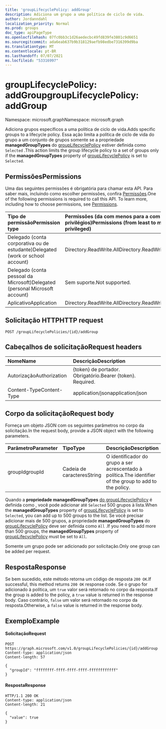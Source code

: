 ```yaml
---
title: 'groupLifecyclePolicy: addGroup'
description: Adiciona um grupo a uma política de ciclo de vida.
author: Jordanndahl
localization_priority: Normal
ms.prod: groups
doc_type: apiPageType
ms.openlocfilehash: 07fc0bb3c1d26aedecbc49fd839fe3801c9d6651
ms.sourcegitcommit: ada6eab637b9b318129aefb98edbe7316399d9ba
ms.translationtype: MT
ms.contentlocale: pt-BR
ms.lasthandoff: 07/07/2021
ms.locfileid: "53316997"
---
```

# <a name="grouplifecyclepolicy-addgroup"></a><span data-ttu-id="3991f-103">groupLifecyclePolicy: addGroup</span><span class="sxs-lookup"><span data-stu-id="3991f-103">groupLifecyclePolicy: addGroup</span></span>

<span data-ttu-id="3991f-104">Namespace: microsoft.graph</span><span class="sxs-lookup"><span data-stu-id="3991f-104">Namespace: microsoft.graph</span></span>

<span data-ttu-id="3991f-105">Adiciona grupos específicos a uma política de ciclo de vida.</span><span class="sxs-lookup"><span data-stu-id="3991f-105">Adds specific groups to a lifecycle policy.</span></span> <span data-ttu-id="3991f-106">Essa ação limita a política de ciclo de vida do grupo a um conjunto de grupos somente se a propriedade **managedGroupTypes** do [groupLifecyclePolicy](../resources/grouplifecyclepolicy.md) estiver definida como `Selected` .</span><span class="sxs-lookup"><span data-stu-id="3991f-106">This action limits the group lifecycle policy to a set of groups only if the **managedGroupTypes** property of [groupLifecyclePolicy](../resources/grouplifecyclepolicy.md) is set to `Selected`.</span></span>

## <a name="permissions"></a><span data-ttu-id="3991f-107">Permissões</span><span class="sxs-lookup"><span data-stu-id="3991f-107">Permissions</span></span>

<span data-ttu-id="3991f-p102">Uma das seguintes permissões é obrigatória para chamar esta API. Para saber mais, incluindo como escolher permissões, confira [Permissões](/graph/permissions-reference).</span><span class="sxs-lookup"><span data-stu-id="3991f-p102">One of the following permissions is required to call this API. To learn more, including how to choose permissions, see [Permissions](/graph/permissions-reference).</span></span>


|<span data-ttu-id="3991f-110">Tipo de permissão</span><span class="sxs-lookup"><span data-stu-id="3991f-110">Permission type</span></span>      | <span data-ttu-id="3991f-111">Permissões (da com menos para a com mais privilégios)</span><span class="sxs-lookup"><span data-stu-id="3991f-111">Permissions (from least to most privileged)</span></span>              |
|:--------------------|:---------------------------------------------------------|
|<span data-ttu-id="3991f-112">Delegado (conta corporativa ou de estudante)</span><span class="sxs-lookup"><span data-stu-id="3991f-112">Delegated (work or school account)</span></span> | <span data-ttu-id="3991f-113">Directory.ReadWrite.All</span><span class="sxs-lookup"><span data-stu-id="3991f-113">Directory.ReadWrite.All</span></span>    |
|<span data-ttu-id="3991f-114">Delegado (conta pessoal da Microsoft)</span><span class="sxs-lookup"><span data-stu-id="3991f-114">Delegated (personal Microsoft account)</span></span> | <span data-ttu-id="3991f-115">Sem suporte.</span><span class="sxs-lookup"><span data-stu-id="3991f-115">Not supported.</span></span>    |
|<span data-ttu-id="3991f-116">Aplicativo</span><span class="sxs-lookup"><span data-stu-id="3991f-116">Application</span></span> | <span data-ttu-id="3991f-117">Directory.ReadWrite.All</span><span class="sxs-lookup"><span data-stu-id="3991f-117">Directory.ReadWrite.All</span></span> |

## <a name="http-request"></a><span data-ttu-id="3991f-118">Solicitação HTTP</span><span class="sxs-lookup"><span data-stu-id="3991f-118">HTTP request</span></span>
<!-- { "blockType": "ignored" } -->
```http
POST /groupLifecyclePolicies/{id}/addGroup
```

## <a name="request-headers"></a><span data-ttu-id="3991f-119">Cabeçalhos de solicitação</span><span class="sxs-lookup"><span data-stu-id="3991f-119">Request headers</span></span>

| <span data-ttu-id="3991f-120">Nome</span><span class="sxs-lookup"><span data-stu-id="3991f-120">Name</span></span> | <span data-ttu-id="3991f-121">Descrição</span><span class="sxs-lookup"><span data-stu-id="3991f-121">Description</span></span> |
|:---------------|:----------|
| <span data-ttu-id="3991f-122">Autorização</span><span class="sxs-lookup"><span data-stu-id="3991f-122">Authorization</span></span> | <span data-ttu-id="3991f-p103">{token} de portador. Obrigatório.</span><span class="sxs-lookup"><span data-stu-id="3991f-p103">Bearer {token}. Required.</span></span> |
| <span data-ttu-id="3991f-125">Content-Type</span><span class="sxs-lookup"><span data-stu-id="3991f-125">Content-Type</span></span>  | <span data-ttu-id="3991f-126">application/json</span><span class="sxs-lookup"><span data-stu-id="3991f-126">application/json</span></span> |

## <a name="request-body"></a><span data-ttu-id="3991f-127">Corpo da solicitação</span><span class="sxs-lookup"><span data-stu-id="3991f-127">Request body</span></span>
<span data-ttu-id="3991f-128">Forneça um objeto JSON com os seguintes parâmetros no corpo da solicitação.</span><span class="sxs-lookup"><span data-stu-id="3991f-128">In the request body, provide a JSON object with the following parameters.</span></span>

| <span data-ttu-id="3991f-129">Parâmetro</span><span class="sxs-lookup"><span data-stu-id="3991f-129">Parameter</span></span> | <span data-ttu-id="3991f-130">Tipo</span><span class="sxs-lookup"><span data-stu-id="3991f-130">Type</span></span> | <span data-ttu-id="3991f-131">Descrição</span><span class="sxs-lookup"><span data-stu-id="3991f-131">Description</span></span> |
|:---------------|:--------|:----------|
|<span data-ttu-id="3991f-132">groupId</span><span class="sxs-lookup"><span data-stu-id="3991f-132">groupId</span></span>|<span data-ttu-id="3991f-133">Cadeia de caracteres</span><span class="sxs-lookup"><span data-stu-id="3991f-133">String</span></span>| <span data-ttu-id="3991f-134">O identificador do grupo a ser acrescentado à política.</span><span class="sxs-lookup"><span data-stu-id="3991f-134">The identifier of the group to add to the policy.</span></span> |

<span data-ttu-id="3991f-135">Quando a **propriedade managedGroupTypes** [do groupLifecyclePolicy](../resources/grouplifecyclepolicy.md) é definida como , você pode adicionar até `Selected` 500 grupos à lista.</span><span class="sxs-lookup"><span data-stu-id="3991f-135">When the **managedGroupTypes** property of [groupLifecyclePolicy](../resources/grouplifecyclepolicy.md) is set to `Selected`, you can add up to 500 groups to the list.</span></span> <span data-ttu-id="3991f-136">Se você precisar adicionar mais de 500 grupos, a propriedade **managedGroupTypes** do [groupLifecyclePolicy](../resources/grouplifecyclepolicy.md) deve ser definida como `All` .</span><span class="sxs-lookup"><span data-stu-id="3991f-136">If you need to add more than 500 groups, the **managedGroupTypes** property of [groupLifecyclePolicy](../resources/grouplifecyclepolicy.md) must be set to `All`.</span></span>

<span data-ttu-id="3991f-137">Somente um grupo pode ser adicionado por solicitação.</span><span class="sxs-lookup"><span data-stu-id="3991f-137">Only one group can be added per request.</span></span>

## <a name="response"></a><span data-ttu-id="3991f-138">Resposta</span><span class="sxs-lookup"><span data-stu-id="3991f-138">Response</span></span>

<span data-ttu-id="3991f-139">Se bem sucedido, este método retorna um código de resposta `200 OK`.</span><span class="sxs-lookup"><span data-stu-id="3991f-139">If successful, this method returns `200 OK` response code.</span></span> <span data-ttu-id="3991f-140">Se o grupo for adicionado à política, um `true` valor será retornado no corpo da resposta.</span><span class="sxs-lookup"><span data-stu-id="3991f-140">If the group is added to the policy, a `true` value is returned in the response body.</span></span> <span data-ttu-id="3991f-141">Caso contrário, `false` um valor será retornado no corpo da resposta.</span><span class="sxs-lookup"><span data-stu-id="3991f-141">Otherwise, a `false` value is returned in the response body.</span></span>

## <a name="example"></a><span data-ttu-id="3991f-142">Exemplo</span><span class="sxs-lookup"><span data-stu-id="3991f-142">Example</span></span>

#### <a name="request"></a><span data-ttu-id="3991f-143">Solicitação</span><span class="sxs-lookup"><span data-stu-id="3991f-143">Request</span></span>

<!-- {
  "blockType": "ignored",
  "name": "grouplifecyclepolicy_addgroup"
} -->
```http
POST https://graph.microsoft.com/v1.0/groupLifecyclePolicies/{id}/addGroup
Content-type: application/json
Content-length: 57

{
  "groupId": "ffffffff-ffff-ffff-ffff-ffffffffffff"
}
```

#### <a name="response"></a><span data-ttu-id="3991f-144">Resposta</span><span class="sxs-lookup"><span data-stu-id="3991f-144">Response</span></span>
<!-- { "blockType": "ignored" } -->

```http
HTTP/1.1 200 OK
Content-type: application/json
Content-length: 21

{
  "value": true
}
```

<!-- uuid: 8fcb5dbc-d5aa-4681-8e31-b001d5168d79
2015-10-25 14:57:30 UTC -->
<!-- {
  "type": "#page.annotation",
  "description": "groupLifecyclePolicy: addgroup",
  "keywords": "",
  "section": "documentation",
  "tocPath": ""
}-->

